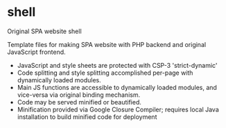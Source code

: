 # shell
Original SPA website shell

Template files for making SPA website with PHP backend and original JavaScript frontend.

* JavaScript and style sheets are protected with CSP-3 'strict-dynamic'
* Code splitting and style splitting accomplished per-page with dynamically loaded modules.
* Main JS functions are accessible to dynamically loaded modules, and vice-versa via original binding mechanism.
* Code may be served minified or beautified.
* Minification provided via Google Closure Compiler; requires local Java installation to build minified code for deployment
